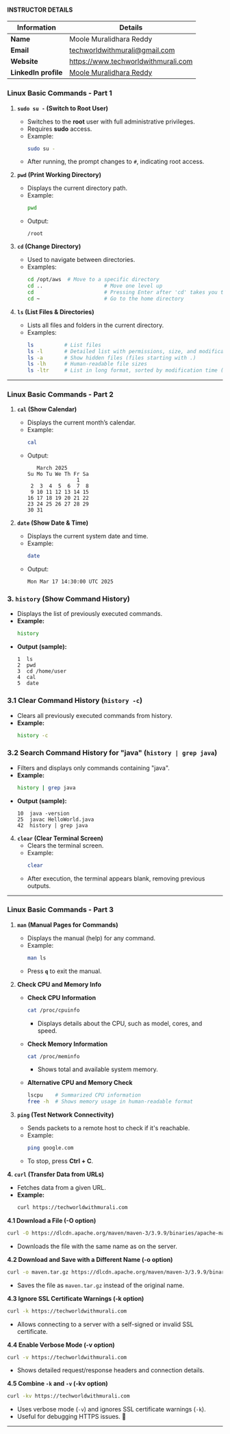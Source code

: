 #### INSTRUCTOR DETAILS

|  Information             | Details                                                                      |
|----------------------    |------------------------------------------------------------------------------|
| **Name**                 | Moole Muralidhara Reddy                                                      |
| **Email**                | techworldwithmurali@gmail.com                                                |
| **Website**              | https://www.techworldwithmurali.com               |
| **LinkedIn profile**     | [Moole Muralidhara Reddy](https://www.linkedin.com/in/moole-muralidhara-reddy) |

### **Linux Basic Commands - Part 1**  

1. **`sudo su -` (Switch to Root User)**  
   - Switches to the **root** user with full administrative privileges.  
   - Requires **sudo** access.  
   - Example:  
     ```bash
     sudo su -
     ```
   - After running, the prompt changes to `#`, indicating root access.  

2. **`pwd` (Print Working Directory)**  
   - Displays the current directory path.  
   - Example:  
     ```bash
     pwd
     ```
   - Output:  
     ```
     /root
     ```

3. **`cd` (Change Directory)**  
   - Used to navigate between directories.  
   - Examples:  
     ```bash
     cd /opt/aws  # Move to a specific directory
     cd ..                    # Move one level up
     cd                       # Pressing Enter after 'cd' takes you to the home directory
     cd ~                     # Go to the home directory
     ```

4. **`ls` (List Files & Directories)**  
   - Lists all files and folders in the current directory.  
   - Examples:  
     ```bash
     ls          # List files
     ls -l       # Detailed list with permissions, size, and modification date
     ls -a       # Show hidden files (files starting with .)
     ls -lh      # Human-readable file sizes
     ls -ltr     # List in long format, sorted by modification time (oldest first)
     ```

---
### **Linux Basic Commands - Part 2**  

1. **`cal` (Show Calendar)**  
   - Displays the current month’s calendar.  
   - Example:  
     ```bash
     cal
     ```
   - Output:  
     ```
        March 2025        
     Su Mo Tu We Th Fr Sa  
                     1  
      2  3  4  5  6  7  8  
      9 10 11 12 13 14 15  
     16 17 18 19 20 21 22  
     23 24 25 26 27 28 29  
     30 31  
     ```

2. **`date` (Show Date & Time)**  
   - Displays the current system date and time.  
   - Example:  
     ```bash
     date
     ```
   - Output:  
     ```
     Mon Mar 17 14:30:00 UTC 2025
     ```

### **3. `history` (Show Command History)**  
   - Displays the list of previously executed commands.  
   - **Example:**  
     ```bash
     history
     ```
   - **Output (sample):**  
     ```
     1  ls
     2  pwd
     3  cd /home/user
     4  cal
     5  date
     ```


### **3.1 Clear Command History (`history -c`)**  
   - Clears all previously executed commands from history.  
   - **Example:**  
     ```bash
     history -c
     ```

### **3.2 Search Command History for "java" (`history | grep java`)**  
   - Filters and displays only commands containing "java".  
   - **Example:**  
     ```bash
     history | grep java
     ```
   - **Output (sample):**  
     ```
     10  java -version
     25  javac HelloWorld.java
     42  history | grep java
     ```
4. **`clear` (Clear Terminal Screen)**  
   - Clears the terminal screen.  
   - Example:  
     ```bash
     clear
     ```
   - After execution, the terminal appears blank, removing previous outputs.  
---
### **Linux Basic Commands - Part 3**  

1. **`man` (Manual Pages for Commands)**  
   - Displays the manual (help) for any command.  
   - Example:  
     ```bash
     man ls
     ```
   - Press **`q`** to exit the manual.  

2. **Check CPU and Memory Info**  

   - **Check CPU Information**  
     ```bash
     cat /proc/cpuinfo
     ```
     - Displays details about the CPU, such as model, cores, and speed.  
   
   - **Check Memory Information**  
     ```bash
     cat /proc/meminfo
     ```
     - Shows total and available system memory.  

   - **Alternative CPU and Memory Check**  
     ```bash
     lscpu    # Summarized CPU information
     free -h  # Shows memory usage in human-readable format
     ```

3. **`ping` (Test Network Connectivity)**  
   - Sends packets to a remote host to check if it's reachable.  
   - Example:  
     ```bash
     ping google.com
     ```
   - To stop, press **Ctrl + C**.  

**4. `curl` (Transfer Data from URLs)**  
   - Fetches data from a given URL.  
   - **Example:**  
     ```bash
     curl https://techworldwithmurali.com
     ```

**4.1 Download a File (-O option)**  
   ```bash
   curl -O https://dlcdn.apache.org/maven/maven-3/3.9.9/binaries/apache-maven-3.9.9-bin.tar.gz
   ```
   - Downloads the file with the same name as on the server.  

**4.2 Download and Save with a Different Name (-o option)**  
   ```bash
   curl -o maven.tar.gz https://dlcdn.apache.org/maven/maven-3/3.9.9/binaries/apache-maven-3.9.9-bin.tar.gz
   ```
   - Saves the file as `maven.tar.gz` instead of the original name.  

**4.3 Ignore SSL Certificate Warnings (-k option)**  
   ```bash
   curl -k https://techworldwithmurali.com
   ```
   - Allows connecting to a server with a self-signed or invalid SSL certificate.  

**4.4 Enable Verbose Mode (-v option)**  
   ```bash
   curl -v https://techworldwithmurali.com
   ```
   - Shows detailed request/response headers and connection details.  

**4.5 Combine `-k` and `-v` (-kv option)**  
   ```bash
   curl -kv https://techworldwithmurali.com
   ```
   - Uses verbose mode (`-v`) and ignores SSL certificate warnings (`-k`).  
   - Useful for debugging HTTPS issues. 🚀  

---
